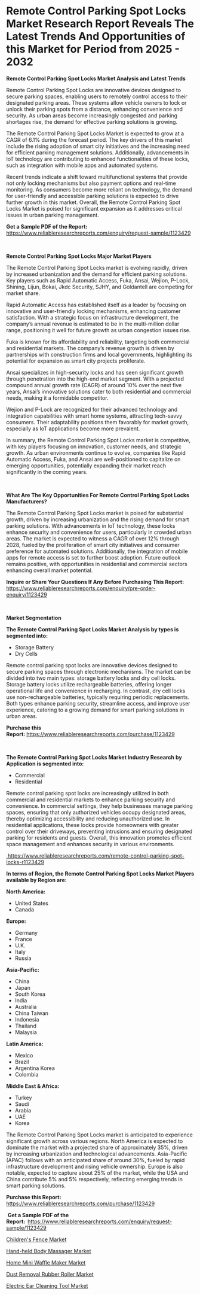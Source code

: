 <p><h1>Remote Control Parking Spot Locks Market Research Report Reveals The Latest Trends And Opportunities of this Market for Period from 2025 - 2032</h1></p><p><strong>Remote Control Parking Spot Locks Market Analysis and Latest Trends</strong></p>
<p><p>Remote Control Parking Spot Locks are innovative devices designed to secure parking spaces, enabling users to remotely control access to their designated parking areas. These systems allow vehicle owners to lock or unlock their parking spots from a distance, enhancing convenience and security. As urban areas become increasingly congested and parking shortages rise, the demand for effective parking solutions is growing.</p><p>The Remote Control Parking Spot Locks Market is expected to grow at a CAGR of 6.1% during the forecast period. The key drivers of this market include the rising adoption of smart city initiatives and the increasing need for efficient parking management solutions. Additionally, advancements in IoT technology are contributing to enhanced functionalities of these locks, such as integration with mobile apps and automated systems.</p><p>Recent trends indicate a shift toward multifunctional systems that provide not only locking mechanisms but also payment options and real-time monitoring. As consumers become more reliant on technology, the demand for user-friendly and accessible parking solutions is expected to drive further growth in this market. Overall, the Remote Control Parking Spot Locks Market is poised for significant expansion as it addresses critical issues in urban parking management.</p></p>
<p><strong>Get a Sample PDF of the Report:&nbsp;</strong> <a href="https://www.reliableresearchreports.com/enquiry/request-sample/1123429?utm_campaign=113&utm_medium=2&utm_source=Github&utm_content=ia&utm_term=05042025&utm_id=remote-control-parking-spot-locks">https://www.reliableresearchreports.com/enquiry/request-sample/1123429</a></p>
<p>&nbsp;</p>
<p><strong>Remote Control Parking Spot Locks Major Market Players</strong></p>
<p><p>The Remote Control Parking Spot Locks market is evolving rapidly, driven by increased urbanization and the demand for efficient parking solutions. Key players such as Rapid Automatic Access, Fuka, Ansai, Wejion, P-Lock, Shining, Lijun, Bokai, Jkdc Security, SJHY, and Goldantell are competing for market share.</p><p>Rapid Automatic Access has established itself as a leader by focusing on innovative and user-friendly locking mechanisms, enhancing customer satisfaction. With a strategic focus on infrastructure development, the company’s annual revenue is estimated to be in the multi-million dollar range, positioning it well for future growth as urban congestion issues rise.</p><p>Fuka is known for its affordability and reliability, targeting both commercial and residential markets. The company’s revenue growth is driven by partnerships with construction firms and local governments, highlighting its potential for expansion as smart city projects proliferate.</p><p>Ansai specializes in high-security locks and has seen significant growth through penetration into the high-end market segment. With a projected compound annual growth rate (CAGR) of around 10% over the next five years, Ansai’s innovative solutions cater to both residential and commercial needs, making it a formidable competitor.</p><p>Wejion and P-Lock are recognized for their advanced technology and integration capabilities with smart home systems, attracting tech-savvy consumers. Their adaptability positions them favorably for market growth, especially as IoT applications become more prevalent.</p><p>In summary, the Remote Control Parking Spot Locks market is competitive, with key players focusing on innovation, customer needs, and strategic growth. As urban environments continue to evolve, companies like Rapid Automatic Access, Fuka, and Ansai are well-positioned to capitalize on emerging opportunities, potentially expanding their market reach significantly in the coming years.</p></p>
<p>&nbsp;</p>
<p><strong>What Are The Key Opportunities For Remote Control Parking Spot Locks Manufacturers?</strong></p>
<p><p>The Remote Control Parking Spot Locks market is poised for substantial growth, driven by increasing urbanization and the rising demand for smart parking solutions. With advancements in IoT technology, these locks enhance security and convenience for users, particularly in crowded urban areas. The market is expected to witness a CAGR of over 12% through 2028, fueled by the proliferation of smart city initiatives and consumer preference for automated solutions. Additionally, the integration of mobile apps for remote access is set to further boost adoption. Future outlook remains positive, with opportunities in residential and commercial sectors enhancing overall market potential.</p></p>
<p><strong>Inquire or Share Your Questions If Any Before Purchasing This Report:</strong> <a href="https://www.reliableresearchreports.com/enquiry/pre-order-enquiry/1123429?utm_campaign=113&utm_medium=2&utm_source=Github&utm_content=ia&utm_term=05042025&utm_id=remote-control-parking-spot-locks">https://www.reliableresearchreports.com/enquiry/pre-order-enquiry/1123429</a></p>
<p>&nbsp;</p>
<p><strong>Market Segmentation</strong></p>
<p><strong>The Remote Control Parking Spot Locks Market Analysis by types is segmented into:</strong></p>
<p><ul><li>Storage Battery</li><li>Dry Cells</li></ul></p>
<p><p>Remote control parking spot locks are innovative devices designed to secure parking spaces through electronic mechanisms. The market can be divided into two main types: storage battery locks and dry cell locks. Storage battery locks utilize rechargeable batteries, offering longer operational life and convenience in recharging. In contrast, dry cell locks use non-rechargeable batteries, typically requiring periodic replacements. Both types enhance parking security, streamline access, and improve user experience, catering to a growing demand for smart parking solutions in urban areas.</p></p>
<p><strong>Purchase this Report:&nbsp;</strong><a href="https://www.reliableresearchreports.com/purchase/1123429?utm_campaign=113&utm_medium=2&utm_source=Github&utm_content=ia&utm_term=05042025&utm_id=remote-control-parking-spot-locks">https://www.reliableresearchreports.com/purchase/1123429</a></p>
<p>&nbsp;</p>
<p><strong>The Remote Control Parking Spot Locks Market Industry Research by Application is segmented into:</strong></p>
<p><ul><li>Commercial</li><li>Residential</li></ul></p>
<p><p>Remote control parking spot locks are increasingly utilized in both commercial and residential markets to enhance parking security and convenience. In commercial settings, they help businesses manage parking spaces, ensuring that only authorized vehicles occupy designated areas, thereby optimizing accessibility and reducing unauthorized use. In residential applications, these locks provide homeowners with greater control over their driveways, preventing intrusions and ensuring designated parking for residents and guests. Overall, this innovation promotes efficient space management and enhances security in various environments.</p></p>
<p><a href="https://www.reliableresearchreports.com/remote-control-parking-spot-locks-r1123429?utm_campaign=113&utm_medium=2&utm_source=Github&utm_content=ia&utm_term=05042025&utm_id=remote-control-parking-spot-locks">&nbsp;https://www.reliableresearchreports.com/remote-control-parking-spot-locks-r1123429</a></p>
<p><strong>In terms of Region, the Remote Control Parking Spot Locks Market Players available by Region are:</strong></p>
<p>
    <p> <strong> North America: </strong>
        <ul>
            <li>United States</li>
            <li>Canada</li>
        </ul>
        </p> 
    <p> <strong> Europe: </strong>
        <ul>
            <li>Germany</li>
            <li>France</li>
            <li>U.K.</li>
            <li>Italy</li>
            <li>Russia</li>
        </ul>
        </p> 
    <p> <strong> Asia-Pacific: </strong>
        <ul>
            <li>China</li>
            <li>Japan</li>
            <li>South Korea</li>
            <li>India</li>
            <li>Australia</li>
            <li>China Taiwan</li>
            <li>Indonesia</li>
            <li>Thailand</li>
            <li>Malaysia</li>
        </ul>
        </p> 
    <p> <strong> Latin America: </strong>
        <ul>
            <li>Mexico</li>
            <li>Brazil</li>
            <li>Argentina Korea</li>
            <li>Colombia</li>
        </ul>
        </p> 
    <p> <strong> Middle East & Africa: </strong>
        <ul>
            <li>Turkey</li>
            <li>Saudi</li>
            <li>Arabia</li>
            <li>UAE</li>
            <li>Korea</li>
        </ul>
    </p>
    </p>
<p><p>The Remote Control Parking Spot Locks market is anticipated to experience significant growth across various regions. North America is expected to dominate the market with a projected share of approximately 35%, driven by increasing urbanization and technological advancements. Asia-Pacific (APAC) follows with an anticipated share of around 30%, fueled by rapid infrastructure development and rising vehicle ownership. Europe is also notable, expected to capture about 25% of the market, while the USA and China contribute 5% and 5% respectively, reflecting emerging trends in smart parking solutions.</p></p>
<p><strong>Purchase this Report: </strong><a href="https://www.reliableresearchreports.com/purchase/1123429?utm_campaign=113&utm_medium=2&utm_source=Github&utm_content=ia&utm_term=05042025&utm_id=remote-control-parking-spot-locks">https://www.reliableresearchreports.com/purchase/1123429</a></p>
<p>&nbsp;<strong>Get a Sample PDF of the Report:&nbsp;&nbsp;</strong><a href="https://www.reliableresearchreports.com/enquiry/request-sample/1123429?utm_campaign=113&utm_medium=2&utm_source=Github&utm_content=ia&utm_term=05042025&utm_id=remote-control-parking-spot-locks">https://www.reliableresearchreports.com/enquiry/request-sample/1123429</a></p>
<p><strong></strong></p>
<p><p><a href="https://github.com/abexjeliti/Market-Research-Report-List-1/blob/main/childrens-fence-market.md?utm_campaign=113&utm_medium=2&utm_source=Github&utm_content=ia&utm_term=05042025&utm_id=remote-control-parking-spot-locks">Children's Fence Market</a></p><p><a href="https://github.com/hervedeidadw/Market-Research-Report-List-1/blob/main/hand-held-body-massager-market.md?utm_campaign=113&utm_medium=2&utm_source=Github&utm_content=ia&utm_term=05042025&utm_id=remote-control-parking-spot-locks">Hand-held Body Massager Market</a></p><p><a href="https://github.com/okornevonywx/Market-Research-Report-List-1/blob/main/home-mini-waffle-maker-market.md?utm_campaign=113&utm_medium=2&utm_source=Github&utm_content=ia&utm_term=05042025&utm_id=remote-control-parking-spot-locks">Home Mini Waffle Maker Market</a></p><p><a href="https://github.com/luarbpurwal/Market-Research-Report-List-1/blob/main/dust-removal-rubber-roller-market.md?utm_campaign=113&utm_medium=2&utm_source=Github&utm_content=ia&utm_term=05042025&utm_id=remote-control-parking-spot-locks">Dust Removal Rubber Roller Market</a></p><p><a href="https://github.com/duzcupetriv/Market-Research-Report-List-1/blob/main/electric-ear-cleaning-tool-market.md?utm_campaign=113&utm_medium=2&utm_source=Github&utm_content=ia&utm_term=05042025&utm_id=remote-control-parking-spot-locks">Electric Ear Cleaning Tool Market</a></p></p>
